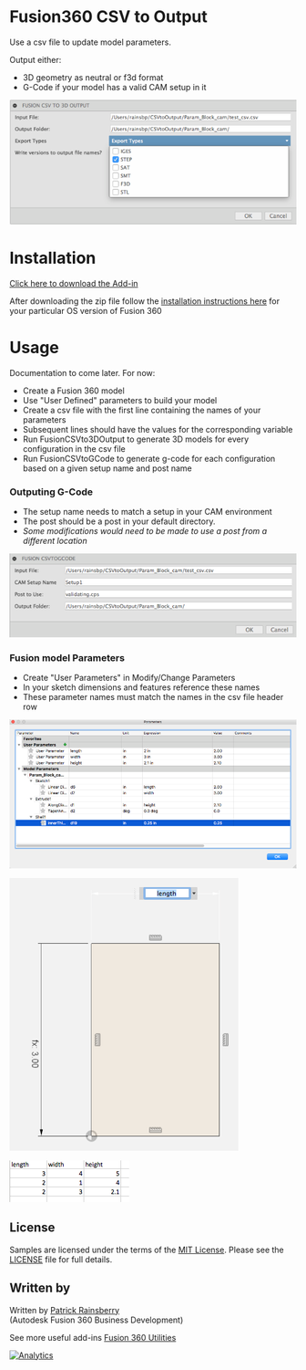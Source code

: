 # Fusion360 CSV to Output
Use a csv file to update model parameters.

Output either:
* 3D geometry as neutral or f3d format
* G-Code if your model has a valid CAM setup in it

![fusiontocsv Cover](./resources/fusiontocsv_cover.png)

# Installation
[Click here to download the Add-in](https://github.com/tapnair/ventMaker/archive/master.zip)


After downloading the zip file follow the [installation instructions here](https://tapnair.github.io/installation.html) for your particular OS version of Fusion 360



# Usage
Documentation to come later. For now:
 - Create a Fusion 360 model
 - Use "User Defined" parameters to build your model
 - Create a csv file with the first line containing the names of your parameters
 - Subsequent lines should have the values for the corresponding variable
 - Run FusionCSVto3DOutput to generate 3D models for every configuration in the csv file
 - Run FusionCSVtoGCode to generate g-code for each configuration based on a given setup name and post name

### Outputing G-Code
 - The setup name needs to match a setup in your CAM environment
 - The post should be a post in your default directory.
 - _Some modifications would need to be made to use a post from a different location_

![Output G-Code](./resources/readme_2.png)

### Fusion model Parameters
 - Create "User Parameters" in Modify/Change Parameters
 - In your sketch dimensions and features reference these names
 - These parameter names must match the names in the csv file header row

![User Parameters](./resources/readme_3.png)

![User Parameters Sketch](./resources/readme_4.png)

![User Parameters CSV](./resources/readme_5.png)


## License
Samples are licensed under the terms of the [MIT License](http://opensource.org/licenses/MIT). Please see the [LICENSE](LICENSE) file for full details.

## Written by

Written by [Patrick Rainsberry](https://twitter.com/prrainsberry) <br /> (Autodesk Fusion 360 Business Development)

See more useful add-ins [Fusion 360 Utilities](https://tapnair.github.io/index.html)

[![Analytics](https://ga-beacon.appspot.com/UA-41076924-3/fusiontooutput)](https://github.com/igrigorik/ga-beacon)